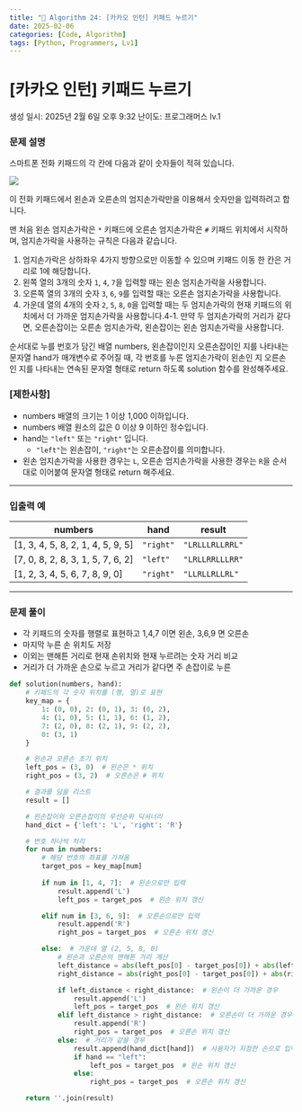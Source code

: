 ```yaml
---
title: "🧠 Algorithm 24: [카카오 인턴] 키패드 누르기"
date: 2025-02-06
categories: [Code, Algorithm]
tags: [Python, Programmers, Lv1]
---
```


# [카카오 인턴] 키패드 누르기

생성 일시: 2025년 2월 6일 오후 9:32
난이도: 프로그래머스 lv.1

### **문제 설명**

스마트폰 전화 키패드의 각 칸에 다음과 같이 숫자들이 적혀 있습니다.

![](https://grepp-programmers.s3.ap-northeast-2.amazonaws.com/files/production/4b69a271-5f4a-4bf4-9ebf-6ebed5a02d8d/kakao_phone1.png)

이 전화 키패드에서 왼손과 오른손의 엄지손가락만을 이용해서 숫자만을 입력하려고 합니다.

맨 처음 왼손 엄지손가락은 `*` 키패드에 오른손 엄지손가락은 `#` 키패드 위치에서 시작하며, 엄지손가락을 사용하는 규칙은 다음과 같습니다.

1. 엄지손가락은 상하좌우 4가지 방향으로만 이동할 수 있으며 키패드 이동 한 칸은 거리로 1에 해당합니다.
2. 왼쪽 열의 3개의 숫자 `1`, `4`, `7`을 입력할 때는 왼손 엄지손가락을 사용합니다.
3. 오른쪽 열의 3개의 숫자 `3`, `6`, `9`를 입력할 때는 오른손 엄지손가락을 사용합니다.
4. 가운데 열의 4개의 숫자 `2`, `5`, `8`, `0`을 입력할 때는 두 엄지손가락의 현재 키패드의 위치에서 더 가까운 엄지손가락을 사용합니다.4-1. 만약 두 엄지손가락의 거리가 같다면, 오른손잡이는 오른손 엄지손가락, 왼손잡이는 왼손 엄지손가락을 사용합니다.

순서대로 누를 번호가 담긴 배열 numbers, 왼손잡이인지 오른손잡이인 지를 나타내는 문자열 hand가 매개변수로 주어질 때, 각 번호를 누른 엄지손가락이 왼손인 지 오른손인 지를 나타내는 연속된 문자열 형태로 return 하도록 solution 함수를 완성해주세요.

### **[제한사항]**

- numbers 배열의 크기는 1 이상 1,000 이하입니다.
- numbers 배열 원소의 값은 0 이상 9 이하인 정수입니다.
- hand는 `"left"` 또는 `"right"` 입니다.
    - `"left"`는 왼손잡이, `"right"`는 오른손잡이를 의미합니다.
- 왼손 엄지손가락을 사용한 경우는 `L`, 오른손 엄지손가락을 사용한 경우는 `R`을 순서대로 이어붙여 문자열 형태로 return 해주세요.

---

### **입출력 예**

| numbers | hand | result |
| --- | --- | --- |
| [1, 3, 4, 5, 8, 2, 1, 4, 5, 9, 5] | `"right"` | `"LRLLLRLLRRL"` |
| [7, 0, 8, 2, 8, 3, 1, 5, 7, 6, 2] | `"left"` | `"LRLLRRLLLRR"` |
| [1, 2, 3, 4, 5, 6, 7, 8, 9, 0] | `"right"` | `"LLRLLRLLRL"` |

---

### 문제 풀이

- 각 키패드의 숫자를 행렬로 표현하고 1,4,7 이면 왼손, 3,6,9 면 오른손
- 마지막 누른 손 위치도 저장
- 이외는 맨해튼 거리로 현재 손위치와 현재 누르려는 숫자 거리 비교
- 거리가 더 가까운 손으로 누르고 거리가 같다면 주 손잡이로 누른

```python
def solution(numbers, hand):
    # 키패드의 각 숫자 위치를 (행, 열)로 표현
    key_map = {
        1: (0, 0), 2: (0, 1), 3: (0, 2),
        4: (1, 0), 5: (1, 1), 6: (1, 2),
        7: (2, 0), 8: (2, 1), 9: (2, 2),
        0: (3, 1)
    }

    # 왼손과 오른손 초기 위치
    left_pos = (3, 0)  # 왼손은 * 위치
    right_pos = (3, 2)  # 오른손은 # 위치

    # 결과를 담을 리스트
    result = []

    # 왼손잡이와 오른손잡이의 우선순위 딕셔너리
    hand_dict = {'left': 'L', 'right': 'R'}

    # 번호 하나씩 처리
    for num in numbers:
        # 해당 번호의 좌표를 가져옴
        target_pos = key_map[num]
        
        if num in [1, 4, 7]:  # 왼손으로만 입력
            result.append('L')
            left_pos = target_pos  # 왼손 위치 갱신

        elif num in [3, 6, 9]:  # 오른손으로만 입력
            result.append('R')
            right_pos = target_pos  # 오른손 위치 갱신

        else:  # 가운데 열 (2, 5, 8, 0)
            # 왼손과 오른손의 맨해튼 거리 계산
            left_distance = abs(left_pos[0] - target_pos[0]) + abs(left_pos[1] - target_pos[1])
            right_distance = abs(right_pos[0] - target_pos[0]) + abs(right_pos[1] - target_pos[1])

            if left_distance < right_distance:  # 왼손이 더 가까운 경우
                result.append('L')
                left_pos = target_pos  # 왼손 위치 갱신
            elif left_distance > right_distance:  # 오른손이 더 가까운 경우
                result.append('R')
                right_pos = target_pos  # 오른손 위치 갱신
            else:  # 거리가 같을 경우
                result.append(hand_dict[hand])  # 사용자가 지정한 손으로 입력
                if hand == "left":
                    left_pos = target_pos  # 왼손 위치 갱신
                else:
                    right_pos = target_pos  # 오른손 위치 갱신

    return ''.join(result)

```